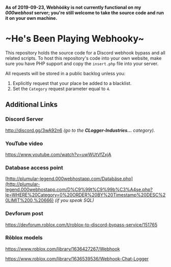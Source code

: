 **As of 2019-09-23, Webhòóky is not currently functional on my *000webhost* server; you're still welcome to take the source code and run it on your own machine.**
# ~He's Been Playing Webhooky~
This repository holds the source code for a Discord webhook bypass and all related scripts.  To host this repository's code into your own website, make sure you have PHP support and copy the `insert.php` file into your server.

All requests will be stored in a public backlog unless you:
1. Explicitly request that your place be added to a blacklist.
2. Set the `Category` request parameter equal to `4`.

## Additional Links
### Discord Server
http://discord.gg/3wA92n6 *(go to the **CLogger-Industries...** category).*
### YouTube video
https://www.youtube.com/watch?v=uwWUtVfZxjA
### Database access point
[http://plumular-legend.000webhostapp.com/Dətəbäse.php](http://plumular-legend.000webhostapp.com/D%C9%99t%C9%99b%C3%A4se.php?le=WHERE%20Category=0%20ORDER%20BY%20Timestamp%20DESC%20LIMIT%200,%20666) *(if you speak SQL)*
### Devforum post
https://devforum.roblox.com/t/roblox-to-discord-bypass-service/151765
### Rōblox models
https://www.roblox.com/library/1636427267/Webhook

https://www.roblox.com/library/1636539536/Webhook-Chat-Logger
